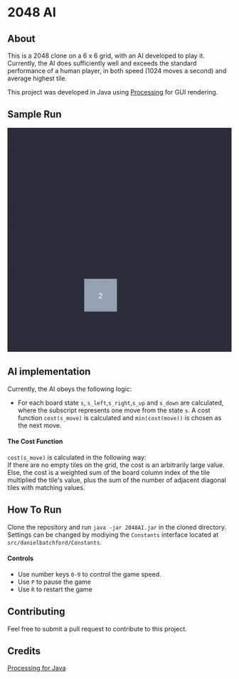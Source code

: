 # 2048 AI
## About
This is a 2048 clone on a 6 x 6 grid, with an AI developed to play it. Currently, the AI does sufficiently well
and exceeds the standard performance of a human player, in both speed (1024 moves a second) and average
highest tile.

This project was developed in Java using [Processing](https://processing.org/) for GUI rendering.

## Sample Run
![](https://github.com/danielbatchford/2048AI/blob/master/sample.gif)

## AI implementation
Currently, the AI obeys the following logic:
- For each board state `s`, `s_left`,`s_right`,`s_up` and `s_down` are calculated, where the subscript represents
one move from the state `s`. A cost function `cost(s_move)` is calculated and `min(cost(move))` is chosen as the
next move.
#### The Cost Function

`cost(s_move)` is calculated in the following way:  
If there are no empty tiles on the grid, the cost is an arbitrarily large value.
Else, the cost is a weighted sum of the board column index of the tile multiplied the tile's value, plus the
sum of the number of adjacent diagonal tiles with matching values.
## How To Run
Clone the repository and run `java -jar 2048AI.jar` in the cloned directory. Settings can be changed by
modiying the `Constants` interface located at `src/danielbatchford/Constants`.

#### Controls
- Use number keys `0-9` to control the game speed.
- Use `P` to pause the game
- Use `R` to restart the game 

## Contributing
Feel free to submit a pull request to contribute to this project.

## Credits
[Processing for Java](https://processing.org/) 
